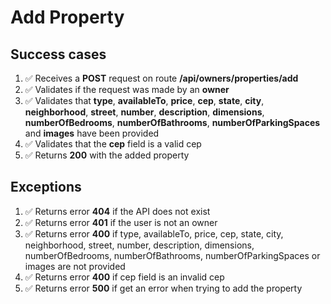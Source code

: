 # Add Property

## Success cases

1. ✅ Receives a **POST** request on route **/api/owners/properties/add**
2. ✅ Validates if the request was made by an **owner**
3. ✅ Validates that **type**, **availableTo**, **price**, **cep**, **state**, **city**, **neighborhood**, **street**, **number**, **description**, **dimensions**, **numberOfBedrooms**, **numberOfBathrooms**, **numberOfParkingSpaces** and **images** have been provided
4. ✅ Validates that the **cep** field is a valid cep
5. ✅ Returns **200** with the added property

## Exceptions

1. ✅ Returns error **404** if the API does not exist
2. ✅ Returns error **401** if the user is not an owner
3. ✅ Returns error **400** if type, availableTo, price, cep, state, city, neighborhood, street, number, description, dimensions, numberOfBedrooms, numberOfBathrooms, numberOfParkingSpaces or images are not provided
4. ✅ Returns error **400** if cep field is an invalid cep
5. ✅ Returns error **500** if get an error when trying to add the property